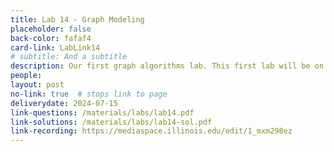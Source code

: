 ```yaml
---
title: Lab 14 - Graph Modeling
placeholder: false
back-color: fafaf4
card-link: LabLink14
# subtitle: And a subtitle
description: Our first graph algorithms lab. This first lab will be on formulating logic puzzles as graphing problems that can be solved using simple search algos.  
people:
layout: post
no-link: true  # stops link to page 
deliverydate: 2024-07-15
link-questions: /materials/labs/lab14.pdf
link-solutions: /materials/labs/lab14-sol.pdf
link-recording: https://mediaspace.illinois.edu/edit/1_mxm298ez
---
```











